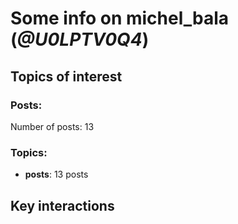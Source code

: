 # Some info on michel_bala (_@U0LPTV0Q4_)


## Topics of interest

### Posts: 

Number of posts: 13

### Topics:

* __posts__: 13 posts

## Key interactions 


